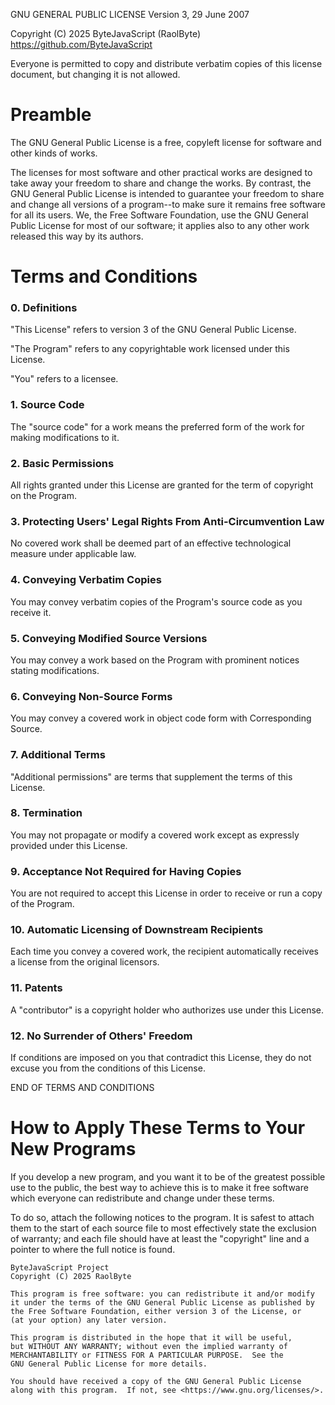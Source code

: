 GNU GENERAL PUBLIC LICENSE
Version 3, 29 June 2007

Copyright (C) 2025 ByteJavaScript (RaolByte)
<https://github.com/ByteJavaScript>

Everyone is permitted to copy and distribute verbatim copies of this license document, but changing it is not allowed.

Preamble
=========

The GNU General Public License is a free, copyleft license for software and other kinds of works.

The licenses for most software and other practical works are designed to take away your freedom to share and change the works. By contrast, the GNU General Public License is intended to guarantee your freedom to share and change all versions of a program--to make sure it remains free software for all its users. We, the Free Software Foundation, use the GNU General Public License for most of our software; it applies also to any other work released this way by its authors.

Terms and Conditions
=====================

### 0. Definitions
"This License" refers to version 3 of the GNU General Public License.

"The Program" refers to any copyrightable work licensed under this License.

"You" refers to a licensee.

### 1. Source Code
The "source code" for a work means the preferred form of the work for making modifications to it.

### 2. Basic Permissions
All rights granted under this License are granted for the term of copyright on the Program.

### 3. Protecting Users' Legal Rights From Anti-Circumvention Law
No covered work shall be deemed part of an effective technological measure under applicable law.

### 4. Conveying Verbatim Copies
You may convey verbatim copies of the Program's source code as you receive it.

### 5. Conveying Modified Source Versions
You may convey a work based on the Program with prominent notices stating modifications.

### 6. Conveying Non-Source Forms
You may convey a covered work in object code form with Corresponding Source.

### 7. Additional Terms
"Additional permissions" are terms that supplement the terms of this License.

### 8. Termination
You may not propagate or modify a covered work except as expressly provided under this License.

### 9. Acceptance Not Required for Having Copies
You are not required to accept this License in order to receive or run a copy of the Program.

### 10. Automatic Licensing of Downstream Recipients
Each time you convey a covered work, the recipient automatically receives a license from the original licensors.

### 11. Patents
A "contributor" is a copyright holder who authorizes use under this License.

### 12. No Surrender of Others' Freedom
If conditions are imposed on you that contradict this License, they do not excuse you from the conditions of this License.

END OF TERMS AND CONDITIONS

How to Apply These Terms to Your New Programs
=============================================

If you develop a new program, and you want it to be of the greatest possible use to the public, the best way to achieve this is to make it free software which everyone can redistribute and change under these terms.

To do so, attach the following notices to the program. It is safest to attach them to the start of each source file to most effectively state the exclusion of warranty; and each file should have at least the "copyright" line and a pointer to where the full notice is found.

    ByteJavaScript Project
    Copyright (C) 2025 RaolByte

    This program is free software: you can redistribute it and/or modify
    it under the terms of the GNU General Public License as published by
    the Free Software Foundation, either version 3 of the License, or
    (at your option) any later version.

    This program is distributed in the hope that it will be useful,
    but WITHOUT ANY WARRANTY; without even the implied warranty of
    MERCHANTABILITY or FITNESS FOR A PARTICULAR PURPOSE.  See the
    GNU General Public License for more details.

    You should have received a copy of the GNU General Public License
    along with this program.  If not, see <https://www.gnu.org/licenses/>.
